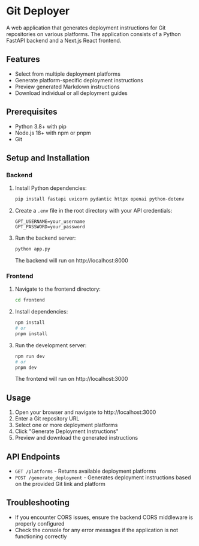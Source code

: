 # Git Deployer

A web application that generates deployment instructions for Git repositories on various platforms. The application consists of a Python FastAPI backend and a Next.js React frontend.

## Features

- Select from multiple deployment platforms
- Generate platform-specific deployment instructions
- Preview generated Markdown instructions
- Download individual or all deployment guides

## Prerequisites

- Python 3.8+ with pip
- Node.js 18+ with npm or pnpm
- Git

## Setup and Installation

### Backend

1. Install Python dependencies:
   ```bash
   pip install fastapi uvicorn pydantic httpx openai python-dotenv
   ```

2. Create a `.env` file in the root directory with your API credentials:
   ```
   GPT_USERNAME=your_username
   GPT_PASSWORD=your_password
   ```

3. Run the backend server:
   ```bash
   python app.py
   ```
   The backend will run on http://localhost:8000

### Frontend

1. Navigate to the frontend directory:
   ```bash
   cd frontend
   ```

2. Install dependencies:
   ```bash
   npm install
   # or
   pnpm install
   ```

3. Run the development server:
   ```bash
   npm run dev
   # or
   pnpm dev
   ```
   The frontend will run on http://localhost:3000

## Usage

1. Open your browser and navigate to http://localhost:3000
2. Enter a Git repository URL
3. Select one or more deployment platforms
4. Click "Generate Deployment Instructions"
5. Preview and download the generated instructions

## API Endpoints

- `GET /platforms` - Returns available deployment platforms
- `POST /generate_deployment` - Generates deployment instructions based on the provided Git link and platform

## Troubleshooting

- If you encounter CORS issues, ensure the backend CORS middleware is properly configured
- Check the console for any error messages if the application is not functioning correctly 